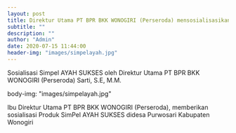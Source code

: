 ```yaml
---
layout: post
title: Direktur Utama PT BPR BKK WONOGIRI (Perseroda) mensosialisasikan SimPel AYAH SUKSES.
subtitle: ""
description: ""
author: "Admin"
date: 2020-07-15 11:44:00
header-img: "images/simpelayah.jpg"
---
```

Sosialisasi Simpel AYAH SUKSES oleh Direktur Utama PT BPR BKK WONOGIRI (Perseroda) Sarti, S.E, M.M.

body-img: "images/simpelayah.jpg"

Ibu Direktur Utama PT BPR BKK WONOGIRI (Perseroda), memberikan sosialisasi Produk SimPel AYAH SUKSES didesa Purwosari Kabupaten Wonogiri






